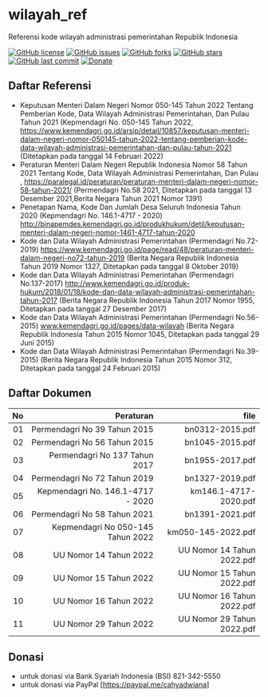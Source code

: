 # wilayah_ref
Referensi kode wilayah administrasi pemerintahan Republik Indonesia

[![GitHub license](https://img.shields.io/badge/license-MIT-blue.svg)](LICENSE)
[![GitHub issues](https://img.shields.io/github/issues/cahyadsn/wilayah_ref.svg)](https://github.com/cahyadsn/wilayah_ref/issues)
[![GitHub forks](https://img.shields.io/github/forks/cahyadsn/wilayah_ref.svg)](https://github.com/cahyadsn/wilayah_ref/network)
[![GitHub stars](https://img.shields.io/github/stars/cahyadsn/wilayah_ref.svg)](https://github.com/cahyadsn/wilayah_ref/stargazers)
[![GitHub last commit](https://img.shields.io/github/last-commit/google/skia.svg?style=flat)]()
[![Donate](https://img.shields.io/badge/$-support-ff69b4.svg?style=flat)](https://paypal.me/cahyadwiana) 

## Daftar Referensi
- Keputusan Menteri Dalam Negeri Nomor 050-145 Tahun 2022 Tentang Pemberian Kode, Data Wilayah Administrasi Pemerintahan, Dan Pulau Tahun 2021 (Kepmendagri No. 050-145 Tahun 2022, https://www.kemendagri.go.id/arsip/detail/10857/keputusan-menteri-dalam-negeri-nomor-050145-tahun-2022-tentang-pemberian-kode-data-wilayah-administrasi-pemerintahan-dan-pulau-tahun-2021 (Ditetapkan pada tanggal 14 Februari 2022)
- Peraturan Menteri Dalam Negeri Republik Indonesia Nomor 58 Tahun 2021 Tentang Kode, Data Wilayah Administrasi Pemerintahan, Dan Pulau , https://paralegal.id/peraturan/peraturan-menteri-dalam-negeri-nomor-58-tahun-2021/ (Permendagri No.58 2021, Ditetapkan pada tanggal 13 Desember 2021,Berita Negara Tahun 2021 Nomor 1391)
- Penetapan Nama, Kode Dan Jumlah Desa Seluruh Indonesia Tahun 2020 (Kepmendagri No. 146.1-4717 - 2020) http://binapemdes.kemendagri.go.id/produkhukum/detil/keputusan-menteri-dalam-negeri-nomor-1461-4717-tahun-2020
- Kode dan Data Wilayah Administrasi Pemerintahan (Permendagri No.72-2019) https://www.kemendagri.go.id/page/read/48/peraturan-menteri-dalam-negeri-no72-tahun-2019 (Berita Negara Republik Indonesia Tahun 2019 Nomor 1327, Ditetapkan pada tanggal 8 Oktober 2019)
- Kode dan Data Wilayah Administrasi Pemerintahan (Permendagri No.137-2017) http://www.kemendagri.go.id/produk-hukum/2018/01/18/kode-dan-data-wilayah-administrasi-pemerintahan-tahun-2017 (Berita Negara Republik Indonesia Tahun 2017 Nomor 1955, Ditetapkan pada tanggal 27 Desember 2017)
- Kode dan Data Wilayah Administrasi Pemerintahan (Permendagri No.56-2015) www.kemendagri.go.id/pages/data-wilayah (Berita Negara Republik Indonesia Tahun 2015 Nomor 1045, Ditetapkan pada tanggal 29 Juni 2015)
- Kode dan Data Wilayah Administrasi Pemerintahan (Permendagri No.39-2015) (Berita Negara Republik Indonesia Tahun 2015 Nomor 312, Ditetapkan pada tanggal 24 Februari 2015)

## Daftar Dokumen

| No | Peraturan                            | file                       |
|---:|-------------------------------------:|---------------------------:|
| 01 | Permendagri No 39 Tahun 2015         | bn0312-2015.pdf            |
| 02 | Permendagri No 56 Tahun 2015         | bn1045-2015.pdf            |
| 03 | Permendagri No 137 Tahun 2017        | bn1955-2017.pdf            |
| 04 | Permendagri No 72 Tahun 2019         | bn1327-2019.pdf            |
| 05 | Kepmendagri No. 146.1-4717 - 2020    | km146.1-4717-2020.pdf      |
| 06 | Permendagri No 58 Tahun 2021         | bn1391-2021.pdf            |
| 07 | Kepmendagri No 050-145 Tahun 2022    | km050-145-2022.pdf         |
| 08 | UU Nomor 14 Tahun 2022               | UU Nomor 14 Tahun 2022.pdf |
| 09 | UU Nomor 15 Tahun 2022               | UU Nomor 15 Tahun 2022.pdf |
| 10 | UU Nomor 16 Tahun 2022               | UU Nomor 16 Tahun 2022.pdf |
| 11 | UU Nomor 29 Tahun 2022               | UU Nomor 29 Tahun 2022.pdf |

## Donasi
- untuk donasi via Bank Syariah Indonesia (BSI) 821-342-5550
- untuk donasi via PayPal [https://paypal.me/cahyadwiana]
